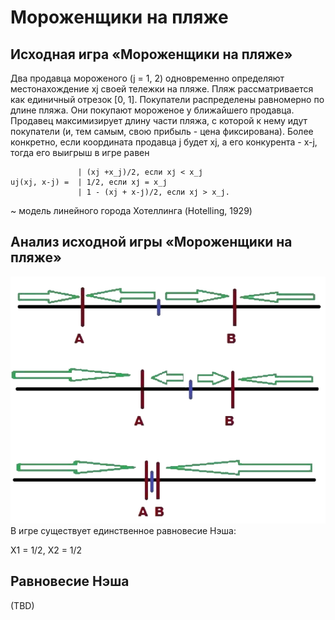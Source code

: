 # Мороженщики на пляже
## Исходная игра «Мороженщики на пляже»

Два продавца мороженого (ј = 1, 2) одновременно определяют
местонахождение хј своей тележки на пляже. Пляж
рассматривается как единичный отрезок [0, 1]. Покупатели
распределены равномерно по длине пляжа. Они покупают
мороженое у ближайшего продавца. Продавец максимизирует
длину части пляжа, с которой к нему идут покупатели (и, тем
самым, свою прибыль - цена фиксирована).
Более конкретно, если координата продавца ј будет хј, а его
конкурента - х-ј, тогда его выигрыш в игре равен
```
               | (xj +x_j)/2, если хј < х_ј
uj(xj, x-j) =  | 1/2, если хј = x_ј
               | 1 - (xj + х-ј)/2, если хј > х_ј.
```
~ модель линейного города Хотеллинга (Hotelling, 1929)

## Анализ исходной игры «Мороженщики на пляже»

![alt text](image.png)
В игре существует единственное равновесие Нэша:

X1 = 1/2, X2 = 1/2

## Равновесие Нэша

(TBD)
